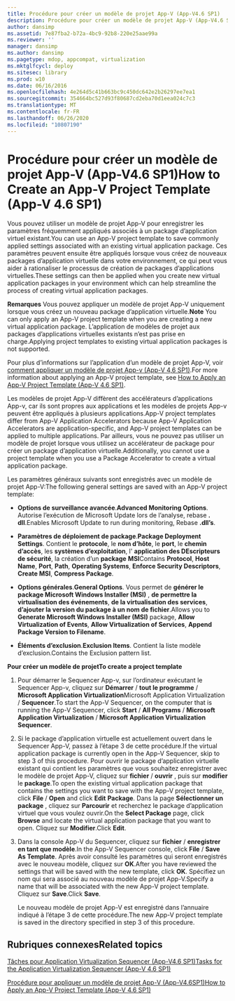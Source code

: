 ```yaml
---
title: Procédure pour créer un modèle de projet App-V (App-V4.6 SP1)
description: Procédure pour créer un modèle de projet App-V (App-V4.6 SP1)
author: dansimp
ms.assetid: 7e87fba2-b72a-4bc9-92b8-220e25aae99a
ms.reviewer: ''
manager: dansimp
ms.author: dansimp
ms.pagetype: mdop, appcompat, virtualization
ms.mktglfcycl: deploy
ms.sitesec: library
ms.prod: w10
ms.date: 06/16/2016
ms.openlocfilehash: 4e264d5c41b663bc9c450dc642e2b26297ee7ea1
ms.sourcegitcommit: 354664bc527d93f80687cd2eba70d1eea024c7c3
ms.translationtype: MT
ms.contentlocale: fr-FR
ms.lasthandoff: 06/26/2020
ms.locfileid: "10807190"
---
```

# <span data-ttu-id="dcfb5-103">Procédure pour créer un modèle de projet App-V (App-V4.6 SP1)</span><span class="sxs-lookup"><span data-stu-id="dcfb5-103">How to Create an App-V Project Template (App-V 4.6 SP1)</span></span>


<span data-ttu-id="dcfb5-104">Vous pouvez utiliser un modèle de projet App-V pour enregistrer les paramètres fréquemment appliqués associés à un package d’application virtuel existant.</span><span class="sxs-lookup"><span data-stu-id="dcfb5-104">You can use an App-V project template to save commonly applied settings associated with an existing virtual application package.</span></span> <span data-ttu-id="dcfb5-105">Ces paramètres peuvent ensuite être appliqués lorsque vous créez de nouveaux packages d’application virtuelle dans votre environnement, ce qui peut vous aider à rationaliser le processus de création de packages d’applications virtuelles.</span><span class="sxs-lookup"><span data-stu-id="dcfb5-105">These settings can then be applied when you create new virtual application packages in your environment which can help streamline the process of creating virtual application packages.</span></span>

<span data-ttu-id="dcfb5-106">**Remarques**  Vous pouvez appliquer un modèle de projet App-V uniquement lorsque vous créez un nouveau package d’application virtuelle.</span><span class="sxs-lookup"><span data-stu-id="dcfb5-106">**Note** You can only apply an App-V project template when you are creating a new virtual application package.</span></span> <span data-ttu-id="dcfb5-107">L’application de modèles de projet aux packages d’applications virtuelles existants n’est pas prise en charge.</span><span class="sxs-lookup"><span data-stu-id="dcfb5-107">Applying project templates to existing virtual application packages is not supported.</span></span>

 

<span data-ttu-id="dcfb5-108">Pour plus d’informations sur l’application d’un modèle de projet App-V, voir [comment appliquer un modèle de projet App-v (App-V 4,6 SP1)](how-to-apply-an-app-v-project-template--app-v-46-sp1-.md).</span><span class="sxs-lookup"><span data-stu-id="dcfb5-108">For more information about applying an App-V project template, see [How to Apply an App-V Project Template (App-V 4.6 SP1)](how-to-apply-an-app-v-project-template--app-v-46-sp1-.md).</span></span>

<span data-ttu-id="dcfb5-109">Les modèles de projet App-V diffèrent des accélérateurs d’applications App-v, car ils sont propres aux applications et les modèles de projets App-v peuvent être appliqués à plusieurs applications.</span><span class="sxs-lookup"><span data-stu-id="dcfb5-109">App-V project templates differ from App-V Application Accelerators because App-V Application Accelerators are application-specific, and App-V project templates can be applied to multiple applications.</span></span> <span data-ttu-id="dcfb5-110">Par ailleurs, vous ne pouvez pas utiliser un modèle de projet lorsque vous utilisez un accélérateur de package pour créer un package d’application virtuelle.</span><span class="sxs-lookup"><span data-stu-id="dcfb5-110">Additionally, you cannot use a project template when you use a Package Accelerator to create a virtual application package.</span></span>

<span data-ttu-id="dcfb5-111">Les paramètres généraux suivants sont enregistrés avec un modèle de projet App-V:</span><span class="sxs-lookup"><span data-stu-id="dcfb5-111">The following general settings are saved with an App-V project template:</span></span>

-   <span data-ttu-id="dcfb5-112">**Options de surveillance avancée**.</span><span class="sxs-lookup"><span data-stu-id="dcfb5-112">**Advanced Monitoring Options**.</span></span> <span data-ttu-id="dcfb5-113">Autorise l’exécution de Microsoft Update lors de l’analyse, rebase **. dll**.</span><span class="sxs-lookup"><span data-stu-id="dcfb5-113">Enables Microsoft Update to run during monitoring, Rebase **.dll’s**.</span></span>

-   <span data-ttu-id="dcfb5-114">**Paramètres de déploiement de package**.</span><span class="sxs-lookup"><span data-stu-id="dcfb5-114">**Package Deployment Settings**.</span></span> <span data-ttu-id="dcfb5-115">Contient le **protocole**, le **nom d’hôte**, le **port**, le **chemin d’accès**, les **systèmes d’exploitation**, l' **application des DEscripteurs de sécurité**, la création d’un **package** **MSI**</span><span class="sxs-lookup"><span data-stu-id="dcfb5-115">Contains **Protocol**, **Host Name**, **Port**, **Path**, **Operating Systems**, **Enforce Security Descriptors**, **Create MSI**, **Compress Package**.</span></span>

-   <span data-ttu-id="dcfb5-116">**Options générales**.</span><span class="sxs-lookup"><span data-stu-id="dcfb5-116">**General Options**.</span></span> <span data-ttu-id="dcfb5-117">Vous permet de **générer le package Microsoft Windows Installer (MSI)** , **de permettre la virtualisation des événements**, **de la virtualisation des services**, **d’ajouter la version du package à un nom de fichier**.</span><span class="sxs-lookup"><span data-stu-id="dcfb5-117">Allows you to **Generate Microsoft Windows Installer (MSI)** package, **Allow Virtualization of Events**, **Allow Virtualization of Services**, **Append Package Version to Filename**.</span></span>

-   <span data-ttu-id="dcfb5-118">**Éléments d’exclusion**.</span><span class="sxs-lookup"><span data-stu-id="dcfb5-118">**Exclusion Items**.</span></span> <span data-ttu-id="dcfb5-119">Contient la liste modèle d’exclusion.</span><span class="sxs-lookup"><span data-stu-id="dcfb5-119">Contains the Exclusion pattern list.</span></span>

**<span data-ttu-id="dcfb5-120">Pour créer un modèle de projet</span><span class="sxs-lookup"><span data-stu-id="dcfb5-120">To create a project template</span></span>**

1.  <span data-ttu-id="dcfb5-121">Pour démarrer le Sequencer App-v, sur l’ordinateur exécutant le Sequencer App-v, cliquez sur **Démarrer**  /  **tout le programme**  /  **Microsoft Application Virtualization**Microsoft Application Virtualization  /  **Sequencer**.</span><span class="sxs-lookup"><span data-stu-id="dcfb5-121">To start the App-V Sequencer, on the computer that is running the App-V Sequencer, click **Start** / **All Programs** / **Microsoft Application Virtualization** / **Microsoft Application Virtualization Sequencer**.</span></span>

2.  <span data-ttu-id="dcfb5-122">Si le package d’application virtuelle est actuellement ouvert dans le Sequencer App-V, passez à l’étape 3 de cette procédure.</span><span class="sxs-lookup"><span data-stu-id="dcfb5-122">If the virtual application package is currently open in the App-V Sequencer, skip to step 3 of this procedure.</span></span> <span data-ttu-id="dcfb5-123">Pour ouvrir le package d’application virtuelle existant qui contient les paramètres que vous souhaitez enregistrer avec le modèle de projet App-V, cliquez sur **fichier**  /  **ouvrir** , puis sur **modifier** le **package**.</span><span class="sxs-lookup"><span data-stu-id="dcfb5-123">To open the existing virtual application package that contains the settings you want to save with the App-V project template, click **File** / **Open** and click **Edit** **Package**.</span></span> <span data-ttu-id="dcfb5-124">Dans la page **Sélectionner un package** , cliquez sur **Parcourir** et recherchez le package d’application virtuel que vous voulez ouvrir.</span><span class="sxs-lookup"><span data-stu-id="dcfb5-124">On the **Select Package** page, click **Browse** and locate the virtual application package that you want to open.</span></span> <span data-ttu-id="dcfb5-125">Cliquez sur **Modifier**.</span><span class="sxs-lookup"><span data-stu-id="dcfb5-125">Click **Edit**.</span></span>

3.  <span data-ttu-id="dcfb5-126">Dans la console App-V du Sequencer, cliquez sur **fichier**  /  **enregistrer en tant que modèle**.</span><span class="sxs-lookup"><span data-stu-id="dcfb5-126">In the App-V Sequencer console, click **File** / **Save As Template**.</span></span> <span data-ttu-id="dcfb5-127">Après avoir consulté les paramètres qui seront enregistrés avec le nouveau modèle, cliquez sur **OK**.</span><span class="sxs-lookup"><span data-stu-id="dcfb5-127">After you have reviewed the settings that will be saved with the new template, click **OK**.</span></span> <span data-ttu-id="dcfb5-128">Spécifiez un nom qui sera associé au nouveau modèle de projet App-V.</span><span class="sxs-lookup"><span data-stu-id="dcfb5-128">Specify a name that will be associated with the new App-V project template.</span></span> <span data-ttu-id="dcfb5-129">Cliquez sur **Save**.</span><span class="sxs-lookup"><span data-stu-id="dcfb5-129">Click **Save**.</span></span>

    <span data-ttu-id="dcfb5-130">Le nouveau modèle de projet App-V est enregistré dans l’annuaire indiqué à l’étape 3 de cette procédure.</span><span class="sxs-lookup"><span data-stu-id="dcfb5-130">The new App-V project template is saved in the directory specified in step 3 of this procedure.</span></span>

## <span data-ttu-id="dcfb5-131">Rubriques connexes</span><span class="sxs-lookup"><span data-stu-id="dcfb5-131">Related topics</span></span>


[<span data-ttu-id="dcfb5-132">Tâches pour Application Virtualization Sequencer (App-V4.6 SP1)</span><span class="sxs-lookup"><span data-stu-id="dcfb5-132">Tasks for the Application Virtualization Sequencer (App-V 4.6 SP1)</span></span>](tasks-for-the-application-virtualization-sequencer--app-v-46-sp1-.md)

[<span data-ttu-id="dcfb5-133">Procédure pour appliquer un modèle de projet App-V (App-V4.6SP1)</span><span class="sxs-lookup"><span data-stu-id="dcfb5-133">How to Apply an App-V Project Template (App-V 4.6 SP1)</span></span>](how-to-apply-an-app-v-project-template--app-v-46-sp1-.md)

 

 





